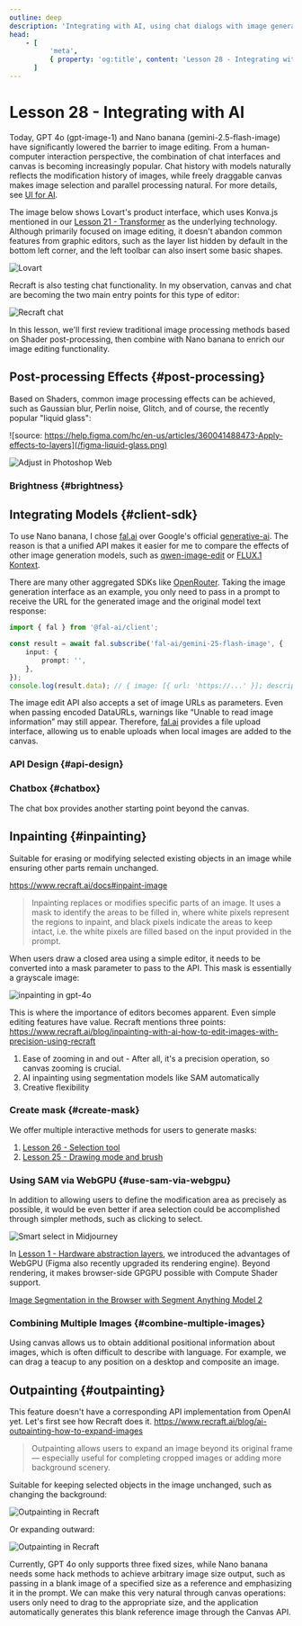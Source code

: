 ```yaml
---
outline: deep
description: 'Integrating with AI, using chat dialogs with image generation models such as GPT 4o and Nano banana'
head:
    - [
          'meta',
          { property: 'og:title', content: 'Lesson 28 - Integrating with AI' },
      ]
---
```


<script setup>
import WhenCanvasMeetsChat from '../components/WhenCanvasMeetsChat.vue'
</script>

# Lesson 28 - Integrating with AI

Today, GPT 4o (gpt-image-1) and Nano banana (gemini-2.5-flash-image) have significantly lowered the barrier to image editing. From a human-computer interaction perspective, the combination of chat interfaces and canvas is becoming increasingly popular. Chat history with models naturally reflects the modification history of images, while freely draggable canvas makes image selection and parallel processing natural. For more details, see [UI for AI].

The image below shows Lovart's product interface, which uses Konva.js mentioned in our [Lesson 21 - Transformer] as the underlying technology. Although primarily focused on image editing, it doesn't abandon common features from graphic editors, such as the layer list hidden by default in the bottom left corner, and the left toolbar can also insert some basic shapes.

![Lovart](/lovart.png)

Recraft is also testing chat functionality. In my observation, canvas and chat are becoming the two main entry points for this type of editor:

![Recraft chat](/recraft-chat.png)

In this lesson, we'll first review traditional image processing methods based on Shader post-processing, then combine with Nano banana to enrich our image editing functionality.

<WhenCanvasMeetsChat />

## Post-processing Effects {#post-processing}

Based on Shaders, common image processing effects can be achieved, such as Gaussian blur, Perlin noise, Glitch, and of course, the recently popular "liquid glass":

![source: https://help.figma.com/hc/en-us/articles/360041488473-Apply-effects-to-layers](/figma-liquid-glass.png)

![Adjust in Photoshop Web](/adjust-ps-web.png)

### Brightness {#brightness}

## Integrating Models {#client-sdk}

To use Nano banana, I chose [fal.ai] over Google's official [generative-ai]. The reason is that a unified API makes it easier for me to compare the effects of other image generation models, such as [qwen-image-edit] or [FLUX.1 Kontext].

There are many other aggregated SDKs like [OpenRouter]. Taking the image generation interface as an example, you only need to pass in a prompt to receive the URL for the generated image and the original model text response:

```ts
import { fal } from '@fal-ai/client';

const result = await fal.subscribe('fal-ai/gemini-25-flash-image', {
    input: {
        prompt: '',
    },
});
console.log(result.data); // { image: [{ url: 'https://...' }]; description: 'Sure, this is your image:' }
```

The image edit API also accepts a set of image URLs as parameters. Even when passing encoded DataURLs, warnings like “Unable to read image information” may still appear. Therefore, [fal.ai] provides a file upload interface, allowing us to enable uploads when local images are added to the canvas.

### API Design {#api-design}

### Chatbox {#chatbox}

The chat box provides another starting point beyond the canvas.

## Inpainting {#inpainting}

Suitable for erasing or modifying selected existing objects in an image while ensuring other parts remain unchanged.

<https://www.recraft.ai/docs#inpaint-image>

> Inpainting replaces or modifies specific parts of an image. It uses a mask to identify the areas to be filled in, where white pixels represent the regions to inpaint, and black pixels indicate the areas to keep intact, i.e. the white pixels are filled based on the input provided in the prompt.

When users draw a closed area using a simple editor, it needs to be converted into a mask parameter to pass to the API. This mask is essentially a grayscale image:

![inpainting in gpt-4o](/inpainting.webp)

This is where the importance of editors becomes apparent. Even simple editing features have value. Recraft mentions three points: <https://www.recraft.ai/blog/inpainting-with-ai-how-to-edit-images-with-precision-using-recraft>

1. Ease of zooming in and out - After all, it's a precision operation, so canvas zooming is crucial.
2. AI inpainting using segmentation models like SAM automatically
3. Creative flexibility

### Create mask {#create-mask}

We offer multiple interactive methods for users to generate masks:

1. [Lesson 26 - Selection tool]
2. [Lesson 25 - Drawing mode and brush]

### Using SAM via WebGPU {#use-sam-via-webgpu}

In addition to allowing users to define the modification area as precisely as possible, it would be even better if area selection could be accomplished through simpler methods, such as clicking to select.

![Smart select in Midjourney](/midjourney-smart-select.jpeg)

In [Lesson 1 - Hardware abstraction layers], we introduced the advantages of WebGPU (Figma also recently upgraded its rendering engine). Beyond rendering, it makes browser-side GPGPU possible with Compute Shader support.

[Image Segmentation in the Browser with Segment Anything Model 2]

### Combining Multiple Images {#combine-multiple-images}

Using canvas allows us to obtain additional positional information about images, which is often difficult to describe with language. For example, we can drag a teacup to any position on a desktop and composite an image.

## Outpainting {#outpainting}

This feature doesn't have a corresponding API implementation from OpenAI yet. Let's first see how Recraft does it. <https://www.recraft.ai/blog/ai-outpainting-how-to-expand-images>

> Outpainting allows users to expand an image beyond its original frame — especially useful for completing cropped images or adding more background scenery.

Suitable for keeping selected objects in the image unchanged, such as changing the background:

![Outpainting in Recraft](/outpainting-fixed.webp)

Or expanding outward:

![Outpainting in Recraft](/outpainting.webp)

Currently, GPT 4o only supports three fixed sizes, while Nano banana needs some hack methods to achieve arbitrary image size output, such as passing in a blank image of a specified size as a reference and emphasizing it in the prompt. We can make this very natural through canvas operations: users only need to drag to the appropriate size, and the application automatically generates this blank reference image through the Canvas API.

[Lesson 21 - Transformer]: /guide/lesson-021
[UI for AI]: https://medium.com/ui-for-ai
[Lesson 1 - Hardware abstraction layers]: /guide/lesson-001#hardware-abstraction-layers
[Image Segmentation in the Browser with Segment Anything Model 2]: https://medium.com/@geronimo7/in-browser-image-segmentation-with-segment-anything-model-2-c72680170d92
[fal.ai]: https://fal.ai/
[OpenRouter]: https://openrouter.ai/
[qwen-image-edit]: https://fal.ai/models/fal-ai/qwen-image-edit
[FLUX.1 Kontext]: https://fal.ai/models/fal-ai/flux-pro/kontext
[generative-ai]: https://cloud.google.com/vertex-ai/generative-ai/docs/learn/model-versions
[Lesson 26 - Selection tool]: /guide/lesson-026#marquee-selection
[Lesson 25 - Drawing mode and brush]: /guide/lesson-025#brush-mode
